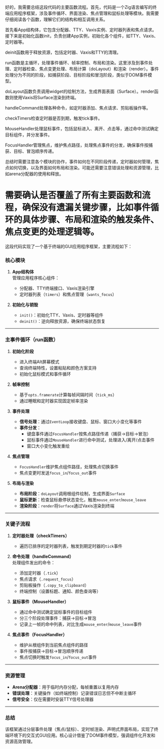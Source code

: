 好的，我需要总结这段代码的主要函数流程。首先，代码是一个Zig语言编写的终端应用程序框架，涉及事件循环、界面渲染、焦点管理和鼠标处理等模块。我需要仔细阅读各个函数，理解它们的结构和相互调用关系。

首先看App结构体，它包含分配器、TTY、Vaxis实例、定时器列表和焦点请求。接下来是初始化函数init，负责创建App实例，初始化各个组件，如TTY、Vaxis、定时器等。

deinit函数用于释放资源，包括定时器、Vaxis和TTY的清理。

run函数是主循环，处理事件循环、帧率控制、布局和渲染。这里涉及到事件处理、定时器检查、焦点变更处理、布局计算（doLayout）和渲染（render）。事件处理分为不同的阶段，如捕获阶段、目标阶段和冒泡阶段，类似于DOM事件模型。

doLayout函数负责调用widget的绘制方法，生成界面表面（Surface）。render函数则使用Vaxis将Surface渲染到终端。

handleCommand处理各种命令，如定时器添加、焦点请求、剪贴板操作等。

checkTimers检查定时器是否到期，触发tick事件。

MouseHandler处理鼠标事件，包括鼠标进入、离开、点击等，通过命中测试确定目标组件，并分发事件。

FocusHandler管理焦点，维护焦点路径，处理焦点事件的分发，确保事件按捕获、目标、冒泡顺序传递。

总结时需要注意各个模块的协作，事件如何在不同阶段传递，定时器如何管理，焦点如何切换，以及界面如何布局和渲染。可能还需要注意错误处理和资源管理，比如arena分配器的使用和释放。

需要确认是否覆盖了所有主要函数和流程，确保没有遗漏关键步骤，比如事件循环的具体步骤、布局和渲染的触发条件、焦点变更的处理逻辑等。
================================================
这段代码实现了一个基于终端的GUI应用程序框架，主要流程如下：

### 核心模块
1. **App结构体**  
   管理应用程序核心组件：
   - 分配器、TTY终端接口、Vaxis渲染引擎
   - 定时器列表（`timers`）和焦点管理（`wants_focus`）

2. **初始化与销毁**  
   - `init()`：初始化TTY、Vaxis、定时器等组件
   - `deinit()`：逆向释放资源，确保终端状态恢复

---

### 主事件循环（run函数）
1. **初始化阶段**  
   - 进入终端Alt屏幕模式
   - 查询终端特性，设置粘贴和颜色方案支持
   - 初始化鼠标模式和事件循环

2. **帧率控制**  
   - 基于`opts.framerate`计算每帧间隔时间（`tick_ms`）
   - 通过睡眠和定时器实现固定帧率渲染

3. **事件处理**  
   - **信号处理**：通过`EventLoop`接收键盘、鼠标、窗口大小变化等事件
   - **事件分发**：
     - 键盘事件通过`FocusHandler`按焦点路径传递（捕获→目标→冒泡）
     - 鼠标事件通过`MouseHandler`进行命中测试，处理进入/离开/点击事件
     - 窗口大小变化触发重绘

4. **焦点管理**  
   - `FocusHandler`维护焦点组件路径，处理焦点切换事件
   - 焦点变更时发送`focus_in`/`focus_out`事件

5. **布局与渲染**  
   - **布局阶段**：`doLayout`调用根组件绘制，生成界面`Surface`
   - **鼠标更新**：检查鼠标悬停状态变化，触发`mouse_enter`/`mouse_leave`
   - **渲染阶段**：`render`将`Surface`通过Vaxis渲染到终端

---

### 关键子流程
1. **定时器处理（checkTimers）**  
   - 遍历已排序的定时器列表，触发到期定时器的`tick`事件

2. **命令处理（handleCommand）**  
   处理组件发出的命令：
   - 添加定时器（`.tick`）
   - 焦点请求（`.request_focus`）
   - 剪贴板操作（`.copy_to_clipboard`）
   - 终端控制（设置标题、通知、颜色查询等）

3. **鼠标事件（MouseHandler）**  
   - 通过命中测试确定鼠标事件的目标组件
   - 分三个阶段处理事件：捕获→目标→冒泡
   - 记录上一帧的命中列表，对比生成`mouse_enter`/`mouse_leave`事件

4. **焦点事件（FocusHandler）**  
   - 维护从根组件到当前焦点组件的路径
   - 事件按捕获→目标→冒泡顺序传递
   - 焦点切换时触发`focus_in`/`focus_out`事件

---

### 资源管理
- **Arena分配器**：用于临时内存分配，每帧重置以复用内存
- **错误处理**：关键操作（如终端控制）记录错误日志但不中断主循环
- **信号安全**：仅在需要时安装TTY信号处理器

---

### 总结
该框架通过分层事件处理（焦点/鼠标）、定时帧渲染、声明式界面布局，实现了终端环境下的交互式GUI应用。核心设计借鉴了DOM事件模型，强调组件化开发和资源高效管理。
